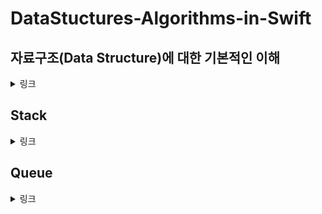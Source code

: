 # DataStuctures-Algorithms-in-Swift

## 자료구조(Data Structure)에 대한 기본적인 이해
<details>
<summary>링크</summary>

<!-- summary 아래 한칸 공백 두어야함 -->
  [Blog](https://minjae1995.tistory.com/category/Data%20Structure%20in%20Swift)
</details>

## Stack
<details>
<summary>링크</summary>

<!-- summary 아래 한칸 공백 두어야함 -->
  [github](https://github.com/bdrsky2010/DataStuctures-Algorithms-in-Swift/blob/main/DataStructures_in_Swift/Stack/Stack/main.swift)
  
  [Blog](https://minjae1995.tistory.com/)
</details>

## Queue
<details>
<summary>링크</summary>

<!-- summary 아래 한칸 공백 두어야함 -->
  [github](https://github.com/bdrsky2010/DataStuctures-Algorithms-in-Swift/blob/main/DataStructures_in_Swift/Queue/Queue/main.swift)
  
  [Blog](https://minjae1995.tistory.com/)
</details>
